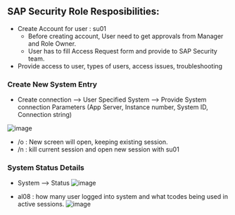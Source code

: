 ## SAP Security Role Resposibilities:
- Create Account for user : su01
  - Before creating account, User need to get approvals from Manager and Role Owner.
  - User has to fill Access Request form and provide to SAP Security team. 
- Provide access to user, types of users, access issues, troubleshooting

### Create New System Entry
- Create connection --> User Specified System --> Provide System connection Parameters (App Server, Instance number, System ID, Connection string)

![image](https://github.com/user-attachments/assets/df031646-8303-4ba0-8d1c-2f13de90b978)

- /o : New screen will open, keeping existing session.
- /n : kill current session and open new session with su01

### System Status Details
- System --> Status
![image](https://github.com/user-attachments/assets/cf88bfd5-cd3d-4b77-a337-13e6ec5dcb67)

- al08 : how many user logged into system and what tcodes being used in active sessions.
![image](https://github.com/user-attachments/assets/2138cc3b-f20b-49b3-986c-b3678872d9d2)
